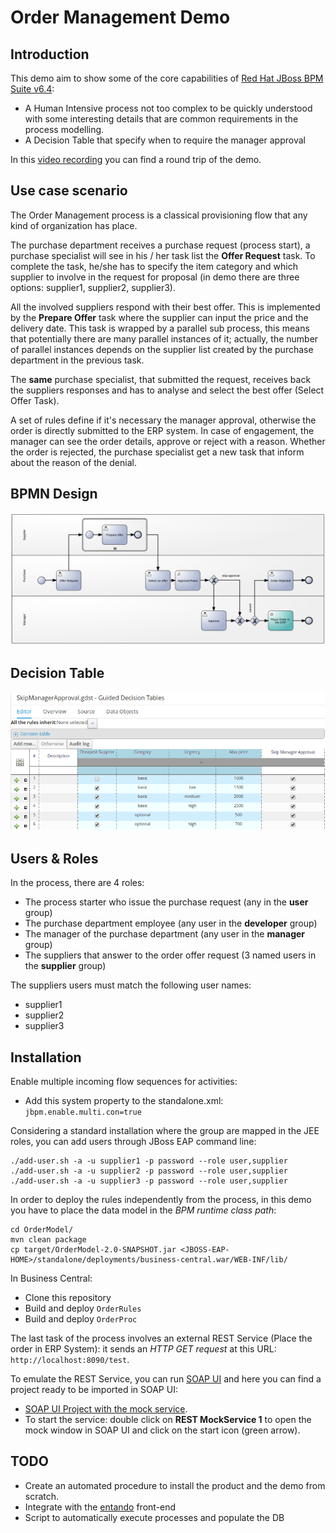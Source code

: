 Order Management Demo
=======================


Introduction
-----------------------

This demo aim to show some of the core capabilities of [Red Hat JBoss BPM Suite v6.4](https://www.redhat.com/en/technologies/jboss-middleware/bpm):

- A Human Intensive process not too complex to be quickly understood with some interesting details that are common requirements in the process modelling.
- A Decision Table that specify when to require the manager approval

In this [video recording](https://youtu.be/pSCEHUhI5oQ) you can find a round trip of the demo.

Use case scenario
-----------------------

The Order Management process is a classical provisioning flow that any kind of organization has place.

The purchase department receives a purchase request (process start), a purchase specialist will see in his / her task list the **Offer Request** task. To complete the task, he/she has to specify the item category and which supplier to involve in the request for proposal (in demo there are three options: supplier1, supplier2, supplier3). 

All the involved suppliers respond with their best offer. This is implemented by the **Prepare Offer** task where the supplier can input the price and the delivery date. This task is wrapped by a parallel sub process, this means that potentially there are many parallel instances of it; actually, the number of parallel instances depends on the supplier list created by the purchase department in the previous task. 

The **same** purchase specialist, that submitted the request, receives back the suppliers responses and has to analyse and select the best offer (Select Offer Task).

A set of rules define if it's necessary the manager approval, otherwise the order is directly submitted to the ERP system. In case of engagement, the manager can see the order details, approve or reject with a reason.
Whether the order is rejected, the purchase specialist get a new task that inform about the reason of the denial.

BPMN Design
-----------------------

![Order Management Process](docs/orders_proc.png)

Decision Table
-----------------------
![Skip Approval](docs/decision_table_skip_approval.png)

Users & Roles
-----------------------

In the process, there are 4 roles:

- The process starter who issue the purchase request (any in the **user** group)
- The purchase department employee (any user in the **developer** group)
- The manager of the purchase department (any user in the **manager** group)
- The suppliers that answer to the order offer request (3 named users in the **supplier** group)

The suppliers users must match the following user names:

- supplier1
- supplier2
- supplier3

Installation
-----------------------

Enable multiple incoming flow sequences for activities:

- Add this system property to the standalone.xml: `jbpm.enable.multi.con=true`

Considering a standard installation where the group are mapped in the JEE roles, you can add users through JBoss EAP command line:

	./add-user.sh -a -u supplier1 -p password --role user,supplier
	./add-user.sh -a -u supplier2 -p password --role user,supplier
	./add-user.sh -a -u supplier3 -p password --role user,supplier

In order to deploy the rules independently from the process, in this demo you have to place the data model in the *BPM runtime class path*:

```
cd OrderModel/
mvn clean package
cp target/OrderModel-2.0-SNAPSHOT.jar <JBOSS-EAP-HOME>/standalone/deployments/business-central.war/WEB-INF/lib/
```

In Business Central:

- Clone this repository
- Build and deploy `OrderRules`
- Build and deploy `OrderProc`

The last task of the process involves an external REST Service (Place the order in ERP System): it sends an *HTTP GET request* at this URL: `http://localhost:8090/test`.

To emulate the REST Service, you can run [SOAP UI](https://www.soapui.org/) and here you can find a project ready to be imported in SOAP UI:

- [SOAP UI Project with the mock service](install/REST-Project-1-soapui-project.xml).
- To start the service: double click on **REST MockService 1** to open the mock window in SOAP UI and click on the start icon (green arrow).


TODO
-----------------------

- Create an automated procedure to install the product and the demo from scratch.
- Integrate with the [entando](http://www.entando.com/) front-end
- Script to automatically execute processes and populate the DB










